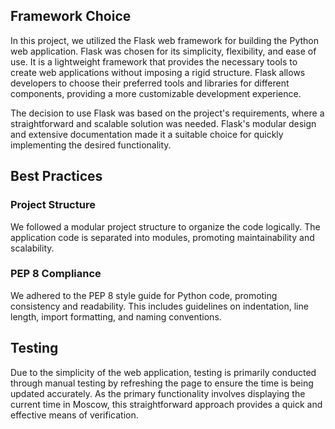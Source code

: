 ## Framework Choice

In this project, we utilized the Flask web framework for building the Python web application. Flask was chosen for its simplicity, flexibility, and ease of use. It is a lightweight framework that provides the necessary tools to create web applications without imposing a rigid structure. Flask allows developers to choose their preferred tools and libraries for different components, providing a more customizable development experience.

The decision to use Flask was based on the project's requirements, where a straightforward and scalable solution was needed. Flask's modular design and extensive documentation made it a suitable choice for quickly implementing the desired functionality.

## Best Practices

### Project Structure
We followed a modular project structure to organize the code logically. The application code is separated into modules, promoting maintainability and scalability.

### PEP 8 Compliance

We adhered to the PEP 8 style guide for Python code, promoting consistency and readability. This includes guidelines on indentation, line length, import formatting, and naming conventions.

## Testing

Due to the simplicity of the web application, testing is primarily conducted through manual testing by refreshing the page to ensure the time is being updated accurately. As the primary functionality involves displaying the current time in Moscow, this straightforward approach provides a quick and effective means of verification.

